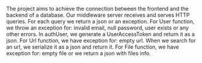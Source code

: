 The project aims to achieve the connection between the frontend and the backend of a database. Our middleware server receives and serves HTTP queries. For each query we return a json or an exception.
For User function, we throw an exception for: invalid email, null password, user exists or any other errors. In authUser, we generate a UserAccessToken and return it as a json.
For Url function, we have exception for: empty url. When we search for an url, we serialize it as a json and return it.
For File function, we have exception for: empty file or we return a json with files info.